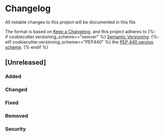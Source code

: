 # Changelog
All notable changes to this project will be documented in this
file.

The format is based on [Keep a
Changelog](https://keepachangelog.com/en/1.0.0/), and this project adheres to
{%- if cookiecutter.versioning_scheme=="semver" %}
[Semantic Versioning](https://semver.org/spec/v2.0.0.html).
{%- elif cookiecutter.versioning_scheme=="PEP440" %}
the [PEP 440 version scheme](https://peps.python.org/pep-0440/#version-scheme).
{% endif %}

## [Unreleased]
### Added
### Changed
### Fixed
### Removed
### Security